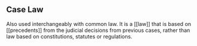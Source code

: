 ## Case Law
Also used interchangeably with common law. It is a [[law]] that is based on [[precedents]] from the judicial decisions from previous cases, rather than law based on constitutions, statutes or regulations.